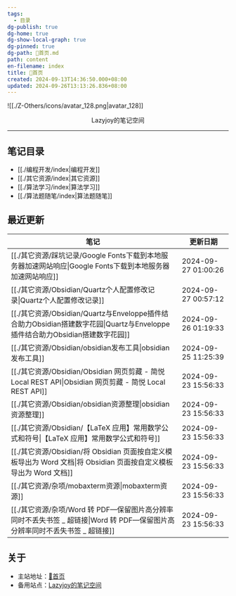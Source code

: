 ```yaml
---
tags:
  - 目录
dg-publish: true
dg-home: true
dg-show-local-graph: true
dg-pinned: true
dg-path: 🏡首页.md
path: content
en-filename: index
title: 🏡首页
created: 2024-09-13T14:36:50.000+08:00
updated: 2024-09-26T13:13:26.836+08:00
---
```

 ![[./Z-Others/icons/avatar_128.png|avatar_128]]
<center>Lazyjoy的笔记空间</center>

---
## 笔记目录  
- [[./编程开发/index|编程开发]]
- [[./其它资源/index|其它资源]]
- [[./算法学习/index|算法学习]]
- [[./算法题随笔/index|算法题随笔]]

## 最近更新
| 笔记                                                                                              | 更新日期                |
| ----------------------------------------------------------------------------------------------- | ------------------- |
| [[./其它资源/踩坑记录/Google Fonts下载到本地服务器加速网站响应\|Google Fonts下载到本地服务器加速网站响应]]                         | 2024-09-27 01:00:26 |
| [[./其它资源/Obsidian/Quartz个人配置修改记录\|Quartz个人配置修改记录]]                                             | 2024-09-27 00:57:12 |
| [[./其它资源/Obsidian/Quartz与Enveloppe插件结合助力Obsidian搭建数字花园\|Quartz与Enveloppe插件结合助力Obsidian搭建数字花园]] | 2024-09-26 01:19:33 |
| [[./其它资源/Obsidian/obsidian发布工具\|obsidian发布工具]]                                                 | 2024-09-25 11:25:39 |
| [[./其它资源/Obsidian/Obsidian 网页剪藏 - 简悦   Local REST API\|Obsidian 网页剪藏 - 简悦   Local REST API]]   | 2024-09-23 15:56:33 |
| [[./其它资源/Obsidian/obsidian资源整理\|obsidian资源整理]]                                                 | 2024-09-23 15:56:33 |
| [[./其它资源/Obsidian/【LaTeX 应用】常用数学公式和符号\|【LaTeX 应用】常用数学公式和符号]]                                   | 2024-09-23 15:56:33 |
| [[./其它资源/Obsidian/将 Obsidian 页面按自定义模板导出为 Word 文档\|将 Obsidian 页面按自定义模板导出为 Word 文档]]             | 2024-09-23 15:56:33 |
| [[./其它资源/杂项/mobaxterm资源\|mobaxterm资源]]                                                         | 2024-09-23 15:56:33 |
| [[./其它资源/杂项/Word 转 PDF—保留图片高分辨率同时不丢失书签 _ 超链接\|Word 转 PDF—保留图片高分辨率同时不丢失书签 _ 超链接]]               | 2024-09-23 15:56:33 |


## 关于
- 主站地址：[🏡首页](https://lazyjack.12123123.xyz/)
- 备用站点：[Lazyjoy的笔记空间](https://lazyjoy.12123123.xyz/)





